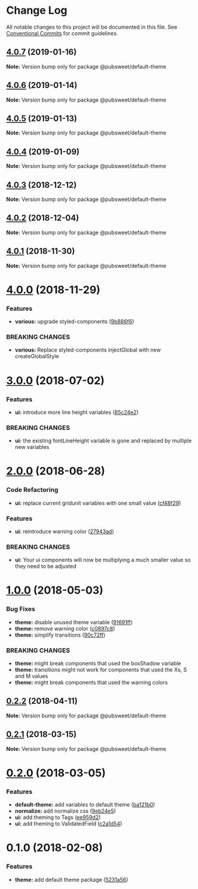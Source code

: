 # Change Log

All notable changes to this project will be documented in this file.
See [Conventional Commits](https://conventionalcommits.org) for commit guidelines.

## [4.0.7](https://gitlab.coko.foundation/pubsweet/pubsweet/compare/@pubsweet/default-theme@4.0.6...@pubsweet/default-theme@4.0.7) (2019-01-16)

**Note:** Version bump only for package @pubsweet/default-theme





## [4.0.6](https://gitlab.coko.foundation/pubsweet/pubsweet/compare/@pubsweet/default-theme@4.0.5...@pubsweet/default-theme@4.0.6) (2019-01-14)

**Note:** Version bump only for package @pubsweet/default-theme





## [4.0.5](https://gitlab.coko.foundation/pubsweet/pubsweet/compare/@pubsweet/default-theme@4.0.4...@pubsweet/default-theme@4.0.5) (2019-01-13)

**Note:** Version bump only for package @pubsweet/default-theme





## [4.0.4](https://gitlab.coko.foundation/pubsweet/pubsweet/compare/@pubsweet/default-theme@4.0.3...@pubsweet/default-theme@4.0.4) (2019-01-09)

**Note:** Version bump only for package @pubsweet/default-theme





## [4.0.3](https://gitlab.coko.foundation/pubsweet/pubsweet/compare/@pubsweet/default-theme@4.0.2...@pubsweet/default-theme@4.0.3) (2018-12-12)

**Note:** Version bump only for package @pubsweet/default-theme





## [4.0.2](https://gitlab.coko.foundation/pubsweet/pubsweet/compare/@pubsweet/default-theme@4.0.1...@pubsweet/default-theme@4.0.2) (2018-12-04)

**Note:** Version bump only for package @pubsweet/default-theme





## [4.0.1](https://gitlab.coko.foundation/pubsweet/pubsweet/compare/@pubsweet/default-theme@4.0.0...@pubsweet/default-theme@4.0.1) (2018-11-30)

**Note:** Version bump only for package @pubsweet/default-theme





# [4.0.0](https://gitlab.coko.foundation/pubsweet/pubsweet/compare/@pubsweet/default-theme@3.0.0...@pubsweet/default-theme@4.0.0) (2018-11-29)


### Features

* **various:** upgrade styled-components ([9b886f6](https://gitlab.coko.foundation/pubsweet/pubsweet/commit/9b886f6))


### BREAKING CHANGES

* **various:** Replace styled-components injectGlobal with new createGlobalStyle





<a name="3.0.0"></a>
# [3.0.0](https://gitlab.coko.foundation/pubsweet/pubsweet/compare/@pubsweet/default-theme@2.0.0...@pubsweet/default-theme@3.0.0) (2018-07-02)


### Features

* **ui:** introduce more line height variables ([85c24e2](https://gitlab.coko.foundation/pubsweet/pubsweet/commit/85c24e2))


### BREAKING CHANGES

* **ui:** the existing fontLineHeight variable is gone and replaced by multiple new variables




<a name="2.0.0"></a>
# [2.0.0](https://gitlab.coko.foundation/pubsweet/pubsweet/compare/@pubsweet/default-theme@1.0.0...@pubsweet/default-theme@2.0.0) (2018-06-28)


### Code Refactoring

* **ui:** replace current gridunit variables with one small value ([cf48f29](https://gitlab.coko.foundation/pubsweet/pubsweet/commit/cf48f29))


### Features

* **ui:** reintroduce warning color ([27943ad](https://gitlab.coko.foundation/pubsweet/pubsweet/commit/27943ad))


### BREAKING CHANGES

* **ui:** Your ui components will now be multiplying a much smaller value so they need to be
adjusted




<a name="1.0.0"></a>
# [1.0.0](https://gitlab.coko.foundation/pubsweet/pubsweet/compare/@pubsweet/default-theme@0.2.2...@pubsweet/default-theme@1.0.0) (2018-05-03)


### Bug Fixes

* **theme:** disable unused theme variable ([91691ff](https://gitlab.coko.foundation/pubsweet/pubsweet/commit/91691ff))
* **theme:** remove warning color ([c0897c8](https://gitlab.coko.foundation/pubsweet/pubsweet/commit/c0897c8))
* **theme:** simplify transitions ([90c72ff](https://gitlab.coko.foundation/pubsweet/pubsweet/commit/90c72ff))


### BREAKING CHANGES

* **theme:** might break components that used the boxShadow variable
* **theme:** transitions might not work for components that used the Xs, S and M values
* **theme:** might break components that used the warning colors




<a name="0.2.2"></a>
## [0.2.2](https://gitlab.coko.foundation/pubsweet/pubsweet/compare/@pubsweet/default-theme@0.2.1...@pubsweet/default-theme@0.2.2) (2018-04-11)




**Note:** Version bump only for package @pubsweet/default-theme

<a name="0.2.1"></a>
## [0.2.1](https://gitlab.coko.foundation/pubsweet/pubsweet/compare/@pubsweet/default-theme@0.2.0...@pubsweet/default-theme@0.2.1) (2018-03-15)




**Note:** Version bump only for package @pubsweet/default-theme

<a name="0.2.0"></a>
# [0.2.0](https://gitlab.coko.foundation/pubsweet/pubsweet/compare/@pubsweet/default-theme@0.1.0...@pubsweet/default-theme@0.2.0) (2018-03-05)


### Features

* **default-theme:** add variables to default theme ([ba121b0](https://gitlab.coko.foundation/pubsweet/pubsweet/commit/ba121b0))
* **normalize:** add normalize css ([9eb24e5](https://gitlab.coko.foundation/pubsweet/pubsweet/commit/9eb24e5))
* **ui:** add theming to Tags ([ee959d2](https://gitlab.coko.foundation/pubsweet/pubsweet/commit/ee959d2))
* **ui:** add theming to ValidatedField ([c2a1d54](https://gitlab.coko.foundation/pubsweet/pubsweet/commit/c2a1d54))




<a name="0.1.0"></a>

# 0.1.0 (2018-02-08)

### Features

* **theme:** add default theme package ([5231a56](https://gitlab.coko.foundation/pubsweet/pubsweet/commit/5231a56))
